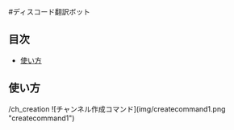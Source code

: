 #ディスコード翻訳ボット

## 目次
- [使い方](#usage)


<h2 id="usage">使い方</h2>
/ch_creation
![チャンネル作成コマンド](img/createcommand1.png "createcommand1")

